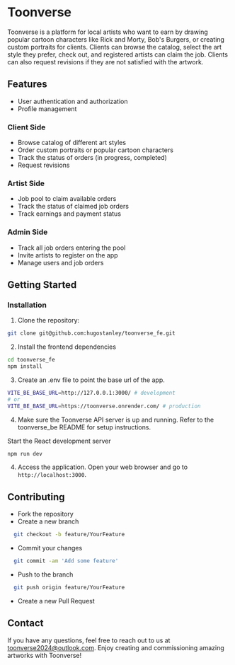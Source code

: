 # Toonverse

Toonverse is a platform for local artists who want to earn by drawing popular cartoon characters like Rick and Morty, Bob's Burgers, or creating custom portraits for clients. Clients can browse the catalog, select the art style they prefer, check out, and registered artists can claim the job. Clients can also request revisions if they are not satisfied with the artwork.

## Features

- User authentication and authorization
- Profile management

### Client Side

- Browse catalog of different art styles
- Order custom portraits or popular cartoon characters
- Track the status of orders (in progress, completed)
- Request revisions

### Artist Side

- Job pool to claim available orders
- Track the status of claimed job orders
- Track earnings and payment status

### Admin Side

- Track all job orders entering the pool
- Invite artists to register on the app
- Manage users and job orders

## Getting Started

### Installation

1. Clone the repository:

```bash
git clone git@github.com:hugostanley/toonverse_fe.git
```

2. Install the frontend dependencies

```bash
cd toonverse_fe
npm install
```

3. Create an .env file to point the base url of the app.

```bash
VITE_BE_BASE_URL=http://127.0.0.1:3000/ # development
# or
VITE_BE_BASE_URL=https://toonverse.onrender.com/ # production
```

4. Make sure the Toonverse API server is up and running. Refer to the toonverse_be README for setup instructions.

Start the React development server

```bash
npm run dev
```

4. Access the application. Open your web browser and go to `http://localhost:3000`.

## Contributing

- Fork the repository
- Create a new branch

```bash
  git checkout -b feature/YourFeature
```

- Commit your changes

```bash
  git commit -am 'Add some feature'
```

- Push to the branch

```bash
  git push origin feature/YourFeature
```

- Create a new Pull Request

## Contact

If you have any questions, feel free to reach out to us at toonverse2024@outlook.com. Enjoy creating and commissioning amazing artworks with Toonverse!
